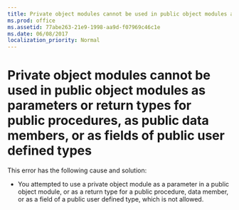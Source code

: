 ```yaml
---
title: Private object modules cannot be used in public object modules as parameters or return types for public procedures, as public data members, or as fields of public user defined types
ms.prod: office
ms.assetid: 77abe263-21e9-1998-aa9d-f07969c46c1e
ms.date: 06/08/2017
localization_priority: Normal
---
```



# Private object modules cannot be used in public object modules as parameters or return types for public procedures, as public data members, or as fields of public user defined types

This error has the following cause and solution:



- You attempted to use a private object module as a parameter in a public object module, or as a return type for a public procedure, data member, or as a field of a public user defined type, which is not allowed.
    


